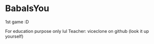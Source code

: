 # BabaIsYou
1st game :D

For education purpose only lul
Teacher: viceclone on github (look it up yourself)